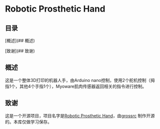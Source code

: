 # Robotic Prosthetic Hand

## 目录

[概述](## 概述)

[致谢](## 致谢)



## 概述

这是一个整体3D打印的机器人手，由Arduino nano控制，使用2个舵机控制（拇指1个，其他4个手指1个），Myoware肌肉传感器返回相关的指令进行控制。



## 致谢

这是一个开源项目，项目名字是[Robotic Prosthetic Hand](http://www.thingiverse.com/thing:1691704)，由[grossrc](https://www.thingiverse.com/grossrc) 制作开源的。本库仅做学习保存。